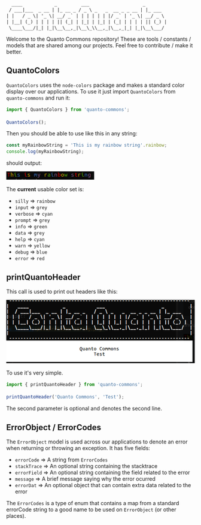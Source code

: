       ____            _         ___                    _        
     / ___|___  _ __ | |_ __ _ / _ \ _   _  __ _ _ __ | |_ ___  
    | |   / _ \| '_ \| __/ _` | | | | | | |/ _` | '_ \| __/ _ \ 
    | |__| (_) | | | | || (_| | |_| | |_| | (_| | | | | || (_) |
     \____\___/|_| |_|\__\__,_|\__\_\\__,_|\__,_|_| |_|\__\___/ 
                                                                

Welcome to the Quanto Commons repository!
These are tools / constants / models that are shared among
our projects. Feel free to contribute / make it better.


## QuantoColors

`QuantoColors` uses the `node-colors` package and makes a standard color
display over our applications. To use it just import `QuantoColors` from 
`quanto-commons` and run it:

```javascript
import { QuantoColors } from 'quanto-commons';

QuantoColors();
```
Then you should be able to use like this in any string:

```javascript
const myRainbowString = 'This is my rainbow string'.rainbow;
console.log(myRainbowString);
```

should output:

![Rainbow String](pics/rainbow-string.png)


The  **current** usable color set is:

*   `silly` => `rainbow`
*   `input` => `grey`
*   `verbose` => `cyan`
*   `prompt` => `grey`
*   `info` => `green`
*   `data` => `grey`
*   `help` => `cyan`
*   `warn` => `yellow`
*   `debug` => `blue`
*   `error` => `red`

## printQuantoHeader

This call is used to print out headers like this:

![Rainbow String](pics/quanto-header.png)

To use it's very simple.

```javascript
import { printQuantoHeader } from 'quanto-commons';

printQuantoHeader('Quanto Commons', 'Test');
```

The second parameter is optional and denotes the second line.

## ErrorObject / ErrorCodes

The `ErrorObject` model is used across our applications to denote an 
error when returning or throwing an exception. It has five fields:

*   `errorCode` => A string from `ErrorCodes`
*   `stackTrace` => An optional string containing the stacktrace
*   `errorField` => An optional string containing the field related to the error
*   `message` => A brief message saying why the error ocurred
*   `errorDat` => An optional object that can contain extra data related to the error

The `ErrorCodes` is a type of enum that contains a map from a standard errorCode string to 
a good name to be used on `ErrorObject` (or other places).
